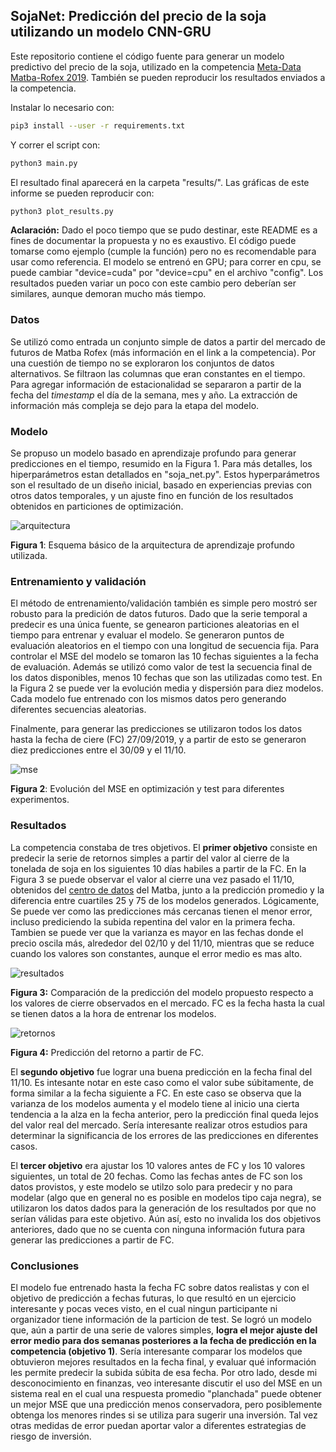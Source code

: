 ## SojaNet: Predicción del precio de la soja utilizando un modelo CNN-GRU

Este repositorio contiene el código fuente para generar un modelo predictivo del precio de la soja, utilizado  en
 la competencia [Meta-Data Matba-Rofex 2019](https://metadata.fundacionsadosky.org.ar/competition/11/). También se
  pueden reproducir los resultados enviados a la competencia. 

Instalar lo necesario con:
```bash
pip3 install --user -r requirements.txt
```
Y correr el script con: 
```bash
python3 main.py
```
El resultado final aparecerá en la carpeta "results/". Las gráficas de este informe se pueden reproducir con:
```bash
python3 plot_results.py
```

**Aclaración:** Dado el poco tiempo que se pudo destinar, este README es a fines de documentar la propuesta y no es
 exaustivo. El código puede tomarse como ejemplo  (cumple la función) pero no es recomendable para usar como referencia. El modelo se entrenó en GPU; para correr en cpu, se puede cambiar "device=cuda" por
 "device=cpu" en el archivo "config". Los resultados pueden variar un poco con este cambio pero deberían ser similares, 
 aunque demoran mucho más tiempo.

### Datos  
Se utilizó como entrada un conjunto simple de datos a partir del mercado de futuros de Matba Rofex 
(más información en el link a la competencia). Por una cuestión de tiempo no se exploraron los conjuntos de datos 
alternativos. Se filtraon las columnas que eran constantes en el tiempo. Para agregar información de estacionalidad se 
separaron a partir de la fecha del *timestamp* el día de la semana, mes y año. La extracción de información más compleja 
se dejo para la etapa del modelo.

### Modelo  
Se propuso un modelo basado en aprendizaje profundo para generar predicciones en el tiempo, resumido en la Figura 1. 
Para más detalles, los hiperparámetros estan detallados en "soja_net.py". Estos hyperparámetros son el resultado de un 
diseño inicial, basado en experiencias previas con otros datos temporales, y un ajuste fino en función de los resultados
obtenidos en particiones de optimización.

![arquitectura](https://raw.githubusercontent.com/lbugnon/soybean_predict/master/figs/modelo.png?style=centerme)

**Figura 1**: Esquema básico de la arquitectura de aprendizaje profundo utilizada. 

### Entrenamiento y validación 
El método de entrenamiento/validación también es simple pero mostró ser robusto para la predición de datos futuros. 
Dado que la serie temporal a predecir es una única fuente, se genearon particiones aleatorias en el tiempo para entrenar 
y evaluar el modelo. Se generaron puntos de evaluación aleatorios en el tiempo con una longitud de secuencia fija. Para 
controlar el MSE del modelo se tomaron las 10 fechas siguientes a la fecha de evaluación. Además se utilizó como valor 
de test la secuencia final de los datos disponibles, menos 10 fechas que son las utilizadas como test. En la Figura 2 
se puede ver la evolución media y dispersión para diez modelos. Cada modelo fue entrenado con los mismos datos pero 
generando diferentes secuencias aleatorias. 

Finalmente, para generar las predicciones se utilizaron todos los datos hasta la fecha de ciere (FC) 27/09/2019, y a 
partir de esto se generaron diez predicciones entre el 30/09 y el 11/10. 

![mse](https://raw.githubusercontent.com/lbugnon/soybean_predict/master/figs/MSEvsIter.png)

**Figura 2**: Evolución del MSE en optimización y test para diferentes experimentos.

### Resultados

La competencia constaba de tres objetivos. El **primer objetivo** consiste en predecir la serie de retornos simples a partir del valor al cierre de la tonelada de soja en los siguientes 10 días habiles a
partir de la FC. En la Figura 3 se puede observar el valor al cierre una vez pasado el 11/10, obtenidos del [centro de 
datos](http://datacenter.matba.com.ar/futuros.aspx) del Matba, junto a la predicción promedio y la diferencia entre 
cuartiles 25 y 75 de los modelos generados. Lógicamente, Se puede ver como las predicciones más cercanas tienen el menor
error, incluso prediciendo la subida repentina del valor en la primera fecha. Tambien
se puede ver que la varianza es mayor en las fechas donde el precio oscila más, alrededor del 02/10 y del 11/10, mientras
que se reduce cuando los valores son constantes, aunque el error medio es mas alto. 
 
![resultados](https://raw.githubusercontent.com/lbugnon/soybean_predict/master/figs/results.png?style=centerme)

**Figura 3:** Comparación de la predicción del modelo propuesto respecto a los valores de cierre observados en el mercado. 
FC es la fecha hasta la cual se tienen datos a la hora de entrenar los modelos.

![retornos](https://raw.githubusercontent.com/lbugnon/soybean_predict/master/figs/results_ret.png?style=centerme)

**Figura 4:** Predicción del retorno a partir de FC.

El **segundo objetivo** fue lograr una buena predicción en la fecha final del 11/10. Es intesante notar en este caso como 
el valor sube súbitamente, de forma similar a la fecha siguiente a FC. En este caso se observa que la varianza de los 
modelos aumenta y el modelo tiene al inicio una cierta tendencia a la alza en la fecha anterior, pero la predicción final queda lejos del valor real
del mercado. Sería interesante realizar otros estudios para determinar la significancia de los errores de las predicciones
en diferentes casos. 

El **tercer objetivo** era ajustar los 10 valores antes de FC y los 10 valores 
siguientes, un total de 20 fechas. Como las fechas antes de FC son los datos provistos, y este modelo se utilzo solo para 
predecir y no para modelar (algo que en general no es posible en modelos tipo caja negra), se utilizaron los datos dados para la generación de los  resultados por que no serían válidas 
para este objetivo. Aún así, esto no invalida los dos objetivos anteriores, dado que no se cuenta con ninguna información
futura para generar las predicciones a partir de FC.

### Conclusiones
El modelo fue entrenado hasta la fecha FC sobre datos realistas y con el objetivo de predicción a fechas futuras, 
lo que resultó en un ejercicio interesante y pocas veces visto, en el cual ningun participante ni organizador tiene información de la particion de test. Se logró un modelo que, aún a partir de una serie de valores
 simples, **logra el mejor ajuste del error medio para dos semanas posteriores a la fecha de predicción en la competencia 
 (objetivo 1)**.  Sería interesante comparar los modelos que obtuvieron mejores resultados en la fecha final, y evaluar qué información les permite predecir la subida súbita de esa fecha. Por otro lado, desde mi desconocimiento en finanzas, veo interesante discutir el uso del MSE en un sistema real en el cual una respuesta promedio "planchada" puede obtener un mejor MSE que una predicción menos conservadora, pero posiblemente obtenga los menores rindes si se utiliza para sugerir una inversión. Tal vez otras medidas de error puedan aportar valor a diferentes estrategias de riesgo de inversión.
